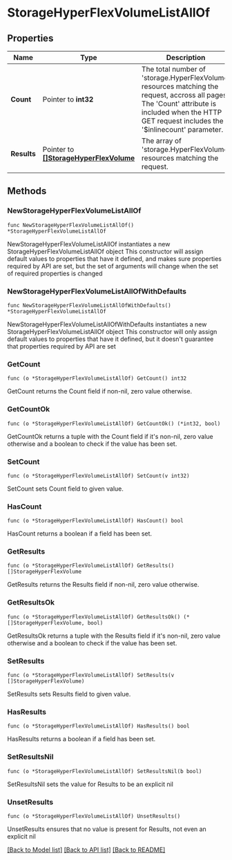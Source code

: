 # StorageHyperFlexVolumeListAllOf

## Properties

Name | Type | Description | Notes
------------ | ------------- | ------------- | -------------
**Count** | Pointer to **int32** | The total number of &#39;storage.HyperFlexVolume&#39; resources matching the request, accross all pages. The &#39;Count&#39; attribute is included when the HTTP GET request includes the &#39;$inlinecount&#39; parameter. | [optional] 
**Results** | Pointer to [**[]StorageHyperFlexVolume**](storage.HyperFlexVolume.md) | The array of &#39;storage.HyperFlexVolume&#39; resources matching the request. | [optional] 

## Methods

### NewStorageHyperFlexVolumeListAllOf

`func NewStorageHyperFlexVolumeListAllOf() *StorageHyperFlexVolumeListAllOf`

NewStorageHyperFlexVolumeListAllOf instantiates a new StorageHyperFlexVolumeListAllOf object
This constructor will assign default values to properties that have it defined,
and makes sure properties required by API are set, but the set of arguments
will change when the set of required properties is changed

### NewStorageHyperFlexVolumeListAllOfWithDefaults

`func NewStorageHyperFlexVolumeListAllOfWithDefaults() *StorageHyperFlexVolumeListAllOf`

NewStorageHyperFlexVolumeListAllOfWithDefaults instantiates a new StorageHyperFlexVolumeListAllOf object
This constructor will only assign default values to properties that have it defined,
but it doesn't guarantee that properties required by API are set

### GetCount

`func (o *StorageHyperFlexVolumeListAllOf) GetCount() int32`

GetCount returns the Count field if non-nil, zero value otherwise.

### GetCountOk

`func (o *StorageHyperFlexVolumeListAllOf) GetCountOk() (*int32, bool)`

GetCountOk returns a tuple with the Count field if it's non-nil, zero value otherwise
and a boolean to check if the value has been set.

### SetCount

`func (o *StorageHyperFlexVolumeListAllOf) SetCount(v int32)`

SetCount sets Count field to given value.

### HasCount

`func (o *StorageHyperFlexVolumeListAllOf) HasCount() bool`

HasCount returns a boolean if a field has been set.

### GetResults

`func (o *StorageHyperFlexVolumeListAllOf) GetResults() []StorageHyperFlexVolume`

GetResults returns the Results field if non-nil, zero value otherwise.

### GetResultsOk

`func (o *StorageHyperFlexVolumeListAllOf) GetResultsOk() (*[]StorageHyperFlexVolume, bool)`

GetResultsOk returns a tuple with the Results field if it's non-nil, zero value otherwise
and a boolean to check if the value has been set.

### SetResults

`func (o *StorageHyperFlexVolumeListAllOf) SetResults(v []StorageHyperFlexVolume)`

SetResults sets Results field to given value.

### HasResults

`func (o *StorageHyperFlexVolumeListAllOf) HasResults() bool`

HasResults returns a boolean if a field has been set.

### SetResultsNil

`func (o *StorageHyperFlexVolumeListAllOf) SetResultsNil(b bool)`

 SetResultsNil sets the value for Results to be an explicit nil

### UnsetResults
`func (o *StorageHyperFlexVolumeListAllOf) UnsetResults()`

UnsetResults ensures that no value is present for Results, not even an explicit nil

[[Back to Model list]](../README.md#documentation-for-models) [[Back to API list]](../README.md#documentation-for-api-endpoints) [[Back to README]](../README.md)


